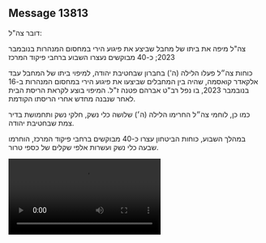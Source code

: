 ## Message 13813

דובר צה"ל:

צה"ל מיפה את ביתו של מחבל שביצע את פיגוע הירי במחסום המנהרות בנובמבר 2023; כ-40 מבוקשים נעצרו השבוע ברחבי פיקוד המרכז
 
כוחות צה״ל פעלו הלילה (ה') בחברון שבחטיבת יהודה, למיפוי ביתו של המחבל עבד אלקאדר קואסמה, שהיה בין המחבלים שביצעו את פיגוע הירי במחסום המנהרות ב-16 בנובמבר 2023, בו נפל רב"ט אברהם פטנה ז"ל. המיפוי בוצע לקראת הריסת הבית לאחר שנבנה מחדש אחרי הריסתו הקודמת.

כמו כן, לוחמי צה״ל החרימו הלילה (ה׳) שלושה כלי נשק, חלקי נשק ותחמושת בדיר צמת שבחטיבת יהודה. 

במהלך השבוע, כוחות הביטחון עצרו כ-40 מבוקשים ברחבי פיקוד המרכז, הוחרמו שבעה כלי נשק ועשרות אלפי שקלים של כספי טרור.

![Video](https://data.iron-swords.co.il/2024/November/15/13813/13813_media.mp4)
